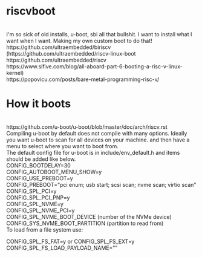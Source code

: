 # riscvboot
<br>
I'm so sick of old installs, u-boot, sbi all that bullshit. I want to install what I want when I want. Making my own custom boot to do that!
<br>
https://github.com/ultraembedded/biriscv
(https://github.com/ultraembedded/riscv-linux-boot
<br>
https://github.com/ultraembedded/riscv<br>
https://www.sifive.com/blog/all-aboard-part-6-booting-a-risc-v-linux-kernel)
<br>
https://popovicu.com/posts/bare-metal-programming-risc-v/
<br>

# How it boots
<br>
https://github.com/u-boot/u-boot/blob/master/doc/arch/riscv.rst
<br>
Compiling u-boot by default does not compile with many options. Ideally you want u-boot to scan for all devices on your machine.  and then have a menu to select where you want to boot from.
<br>
The default config file for u-boot is in include/env_default.h and items should be added like below.<br>
CONFIG_BOOTDELAY=30<br>
CONFIG_AUTOBOOT_MENU_SHOW=y<br>
CONFIG_USE_PREBOOT=y<br>
CONFIG_PREBOOT="pci enum; usb start; scsi scan; nvme scan; virtio scan"<br>
CONFIG_SPL_PCI=y<br>
CONFIG_SPL_PCI_PNP=y<br>
CONFIG_SPL_NVME=y<br>
CONFIG_SPL_NVME_PCI=y<br>
CONFIG_SPL_NVME_BOOT_DEVICE (number of the NVMe device)<br>
CONFIG_SYS_NVME_BOOT_PARTITION (partition to read from)<br>
To load from a file system use:<br>

CONFIG_SPL_FS_FAT=y or CONFIG_SPL_FS_EXT=y<br>
CONFIG_SPL_FS_LOAD_PAYLOAD_NAME=”<filepath>”<br>
